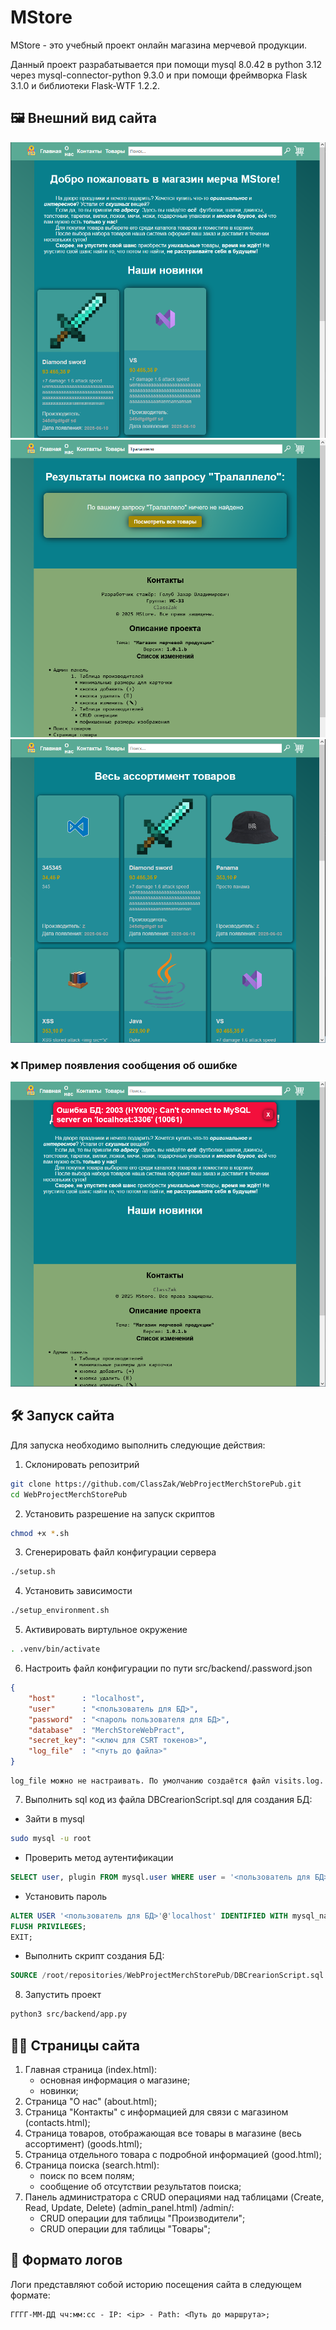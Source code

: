 # MStore

MStore - это учебный проект онлайн магазина мерчевой продукции.

Данный проект разрабатывается при помощи mysql 8.0.42 в python 3.12 через mysql-connector-python       9.3.0 и при помощи фреймворка Flask 3.1.0 и библиотеки Flask-WTF 1.2.2. 

## 🖼️ Внешний вид сайта
![Image alt](https://github.com/ClassZak/WebProjectMerchStorePub/blob/master/screenshot1.png)
![Image alt](https://github.com/ClassZak/WebProjectMerchStorePub/blob/master/screenshot2.png)
![Image alt](https://github.com/ClassZak/WebProjectMerchStorePub/blob/master/screenshot3.png)

### ❌ Пример появления сообщения об ошибке

![Image alt](https://github.com/ClassZak/WebProjectMerchStorePub/blob/master/screenshot4.png)


## 🛠 Запуск сайта

Для запуска необходимо выполнить следующие действия:
1) Склонировать репозитрий 
```bash
git clone https://github.com/ClassZak/WebProjectMerchStorePub.git
cd WebProjectMerchStorePub
```
2) Установить разрешение на запуск скриптов
```bash
chmod +x *.sh
```
3) Сгенерировать файл конфигурации сервера
```bash
./setup.sh
```
4) Установить зависимости
```bash
./setup_environment.sh
```
5) Активировать виртульное окружение
```bash
. .venv/bin/activate
```
6) Настроить файл конфигурации по пути src/backend/.password.json
```json
{
	"host"		: "localhost",
	"user"		: "<пользователь для БД>",
	"password"	: "<пароль пользователя для БД>",
	"database"	: "MerchStoreWebPract",
	"secret_key": "<ключ для CSRT токенов>",
	"log_file"	: "<путь до файла>"
}
```
	log_file можно не настраивать. По умолчанию создаётся файл visits.log.
7) Выполнить sql код из файла DBCrearionScript.sql для создания БД:
- Зайти в mysql
```bash
sudo mysql -u root
```
- Проверить метод аутентификации
```sql
SELECT user, plugin FROM mysql.user WHERE user = '<пользователь для БД>';
```
- Установить пароль
```sql
ALTER USER '<пользователь для БД>'@'localhost' IDENTIFIED WITH mysql_native_password BY '<пароль>';
FLUSH PRIVILEGES;
EXIT;
```
- Выполнить скрипт создания БД:
```sql
SOURCE /root/repositories/WebProjectMerchStorePub/DBCrearionScript.sql
```

8) Запустить проект
```bash
python3 src/backend/app.py
```

## 👨‍💻 Страницы сайта

1) Главная страница (index.html):
	- основная информация о магазине;
	- новинки;
2) Страница "О нас" (about.html);
3) Страница "Контакты" с информацией для связи с магазином (contacts.html);
4) Страница товаров, отображающая все товары в магазине (весь ассортимент) (goods.html);
4) Страница отдельного товара с подробной информацией (good.html);
5) Страница поиска (search.html):
	- поиск по всем полям;
	- сообщение об отсутствии результатов поиска;
6) Панель администратора с CRUD операциями над таблицами (Create, Read, Update, Delete) (admin_panel.html) /admin/:
	- CRUD операции для таблицы "Производители";
	- CRUD операции для таблицы "Товары";

## 📰 Формато логов

Логи представляют собой историю посещения сайта в следующем формате:
```
ГГГГ-ММ-ДД чч:мм:сс - IP: <ip> - Path: <Путь до маршрута>;
```